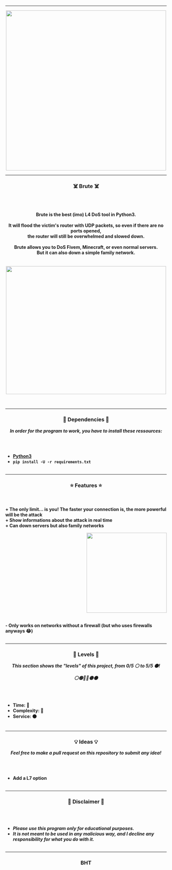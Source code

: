 -----

<p align="center">
<img src="https://4.bp.blogspot.com/-bHVOH-DUGMM/Vk47t6qwKPI/AAAAAAAAEPA/0C7sQIBCYBg/s1600/Logo%2BAnonymous.png", width="500", height="500">
</p>

-----

### <p align="center">☠️ Brute ☠️</p>

<br><br>
<p align="center">
<strong>
Brute is the best (imo) L4 DoS tool in Python3.
<br><br>
It will flood the victim's router with UDP packets, so even if there are no ports opened,
<br>
the router will still be overwhelmed and slowed down.
<br><br>
Brute allows you to DoS Fivem, Minecraft, or even normal servers.
<br>
But it can also down a simple family network.
<br><br><br>
</strong>
<img src="https://4.bp.blogspot.com/-bHVOH-DUGMM/Vk47t6qwKPI/AAAAAAAAEPA/0C7sQIBCYBg/s1600/Logo%2BAnonymous.png" width="500", height="400">
</p>
<br>

-----

### <p align="center">📀 Dependencies 📀</p>

<p align="center"><strong><i>In order for the program to work, you have to install these ressources:</i></strong</p>

<br><br>
* <a href="https://www.python.org/ftp/python/3.9.13/python-3.9.13-amd64.exe">Python3</a>
* `pip install -U -r requirements.txt`
<br><br>

-----

### <p align="center">⭐ Features ⭐</p>

<br><br>
<strong>+ The only limit... is you! The faster your connection is, the more powerful will be the attack</strong>
<br>
<strong>+ Show informations about the attack in real time</strong>
<br>
<strong>+ Can down servers but also family networks</strong>
<br>

<p align="right">
<img src="https://4.bp.blogspot.com/-bHVOH-DUGMM/Vk47t6qwKPI/AAAAAAAAEPA/0C7sQIBCYBg/s1600/Logo%2BAnonymous.png" width="250", height="250">
</p>

<br>
<strong>- Only works on networks without a firewall (but who uses firewalls anyways 😂)</strong>
<br><br>

-----

### <p align="center">🎯 Levels 🎯</p>

<p align="center"><strong><i>This section shows the "levels" of this project, from 0/5 ⚪ to 5/5 ⚫!</i></strong</p>
<p align="center"><strong><i>⚪🟢🔵🔴🟣⚫</i></strong</p>

<br><br>
* Time: 🔵
* Complexity: 🔵
* Service: ⚫
<br><br>

-----

### <p align="center">💡 Ideas 💡</p>

<p align="center"><strong><i>Feel free to make a pull request on this repository to submit any idea!</i></strong</p>

<br><br>
* Add a L7 option
<br><br>

-----

### <p align="center">📌 Disclaimer 📌</p>

<br><br>
* ***Please use this program only for educational purposes.***
* ***It is not meant to be used in any malicious way, and I decline any responsibility for what you do with it.***
<br><br>

-----

### <p align="center">BHT</p>
